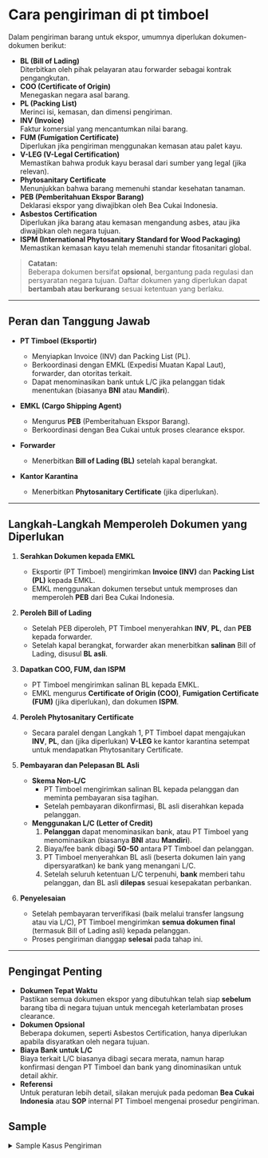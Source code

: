 # Cara pengiriman di pt timboel

Dalam pengiriman barang untuk ekspor, umumnya diperlukan dokumen-dokumen berikut:

- **BL (Bill of Lading)**  
  Diterbitkan oleh pihak pelayaran atau forwarder sebagai kontrak pengangkutan.  
- **COO (Certificate of Origin)**  
  Menegaskan negara asal barang.  
- **PL (Packing List)**  
  Merinci isi, kemasan, dan dimensi pengiriman.  
- **INV (Invoice)**  
  Faktur komersial yang mencantumkan nilai barang.  
- **FUM (Fumigation Certificate)**  
  Diperlukan jika pengiriman menggunakan kemasan atau palet kayu.  
- **V-LEG (V-Legal Certification)**  
  Memastikan bahwa produk kayu berasal dari sumber yang legal (jika relevan).  
- **Phytosanitary Certificate**  
  Menunjukkan bahwa barang memenuhi standar kesehatan tanaman.  
- **PEB (Pemberitahuan Ekspor Barang)**  
  Deklarasi ekspor yang diwajibkan oleh Bea Cukai Indonesia.  
- **Asbestos Certification**  
  Diperlukan jika barang atau kemasan mengandung asbes, atau jika diwajibkan oleh negara tujuan.  
- **ISPM (International Phytosanitary Standard for Wood Packaging)**  
  Memastikan kemasan kayu telah memenuhi standar fitosanitari global.

> **Catatan:**  
> Beberapa dokumen bersifat **opsional**, bergantung pada regulasi dan persyaratan negara tujuan. Daftar dokumen yang diperlukan dapat **bertambah atau berkurang** sesuai ketentuan yang berlaku.

---

## Peran dan Tanggung Jawab

- **PT Timboel (Eksportir)**  
  - Menyiapkan Invoice (INV) dan Packing List (PL).  
  - Berkoordinasi dengan EMKL (Expedisi Muatan Kapal Laut), forwarder, dan otoritas terkait.  
  - Dapat menominasikan bank untuk L/C jika pelanggan tidak menentukan (biasanya **BNI** atau **Mandiri**).

- **EMKL (Cargo Shipping Agent)**  
  - Mengurus **PEB** (Pemberitahuan Ekspor Barang).  
  - Berkoordinasi dengan Bea Cukai untuk proses clearance ekspor.

- **Forwarder**  
  - Menerbitkan **Bill of Lading (BL)** setelah kapal berangkat.

- **Kantor Karantina**  
  - Menerbitkan **Phytosanitary Certificate** (jika diperlukan).

---

## Langkah-Langkah Memperoleh Dokumen yang Diperlukan

1. **Serahkan Dokumen kepada EMKL**  
   - Eksportir (PT Timboel) mengirimkan **Invoice (INV)** dan **Packing List (PL)** kepada EMKL.  
   - EMKL menggunakan dokumen tersebut untuk memproses dan memperoleh **PEB** dari Bea Cukai Indonesia.

2. **Peroleh Bill of Lading**  
   - Setelah PEB diperoleh, PT Timboel menyerahkan **INV**, **PL**, dan **PEB** kepada forwarder.  
   - Setelah kapal berangkat, forwarder akan menerbitkan **salinan** Bill of Lading, disusul **BL asli**.

3. **Dapatkan COO, FUM, dan ISPM**  
   - PT Timboel mengirimkan salinan BL kepada EMKL.  
   - EMKL mengurus **Certificate of Origin (COO)**, **Fumigation Certificate (FUM)** (jika diperlukan), dan dokumen **ISPM**.

4. **Peroleh Phytosanitary Certificate**  
   - Secara paralel dengan Langkah 1, PT Timboel dapat mengajukan **INV**, **PL**, dan (jika diperlukan) **V-LEG** ke kantor karantina setempat untuk mendapatkan Phytosanitary Certificate.

5. **Pembayaran dan Pelepasan BL Asli**  
   - **Skema Non-L/C**  
     - PT Timboel mengirimkan salinan BL kepada pelanggan dan meminta pembayaran sisa tagihan.  
     - Setelah pembayaran dikonfirmasi, BL asli diserahkan kepada pelanggan.
   - **Menggunakan L/C (Letter of Credit)**  
     1. **Pelanggan** dapat menominasikan bank, atau PT Timboel yang menominasikan (biasanya **BNI** atau **Mandiri**).  
     2. Biaya/fee bank dibagi **50-50** antara PT Timboel dan pelanggan.  
     3. PT Timboel menyerahkan BL asli (beserta dokumen lain yang dipersyaratkan) ke bank yang menangani L/C.  
     4. Setelah seluruh ketentuan L/C terpenuhi, **bank** memberi tahu pelanggan, dan BL asli **dilepas** sesuai kesepakatan perbankan.

6. **Penyelesaian**  
   - Setelah pembayaran terverifikasi (baik melalui transfer langsung atau via L/C), PT Timboel mengirimkan **semua dokumen final** (termasuk Bill of Lading asli) kepada pelanggan.  
   - Proses pengiriman dianggap **selesai** pada tahap ini.

---

## Pengingat Penting

- **Dokumen Tepat Waktu**  
  Pastikan semua dokumen ekspor yang dibutuhkan telah siap **sebelum** barang tiba di negara tujuan untuk mencegah keterlambatan proses clearance.  
- **Dokumen Opsional**  
  Beberapa dokumen, seperti Asbestos Certification, hanya diperlukan apabila disyaratkan oleh negara tujuan.  
- **Biaya Bank untuk L/C**  
  Biaya terkait L/C biasanya dibagi secara merata, namun harap konfirmasi dengan PT Timboel dan bank yang dinominasikan untuk detail akhir.  
- **Referensi**  
  Untuk peraturan lebih detail, silakan merujuk pada pedoman **Bea Cukai Indonesia** atau **SOP** internal PT Timboel mengenai prosedur pengiriman.

## Sample

<details>
  <summary>Sample Kasus Pengiriman</summary>

- **Contoh A (Non-L/C, Dokumen Standar, Tanpa Asbes)**  
  - Pembayaran dilakukan melalui transfer bank langsung (tanpa Letter of Credit).  
  - Pembeli memerlukan semua dokumen standar (BL, COO, PL, INV, FUM untuk palet kayu, dll.) tetapi tidak memerlukan Sertifikat Asbes.  
  - Sertifikat Fitosanitari dibutuhkan karena pengiriman mencakup bahan berbasis tanaman.

- **Contoh B (L/C, Dokumen Minimal, Biaya Bank Dibagi)**  
  - Pembeli menggunakan **Letter of Credit (L/C)**.  
  - Hanya sedikit dokumen yang diperlukan (misalnya, BL, PL, INV, COO) karena pengiriman tidak menggunakan kemasan kayu (sehingga tidak memerlukan FUM atau ISPM).  
  - Sertifikat Asbes dan V-Legal tidak dibutuhkan.  
  - Biaya bank dibagi 50-50 antara PT Timboel dan pelanggan.

- **Contoh C (Non-L/C, Penundaan Penerbitan Dokumen, Persyaratan Campuran)**  
  - Pembayaran kembali dilakukan via transfer langsung (tanpa L/C).  
  - Sertifikat Fumigasi (FUM) diperlukan karena menggunakan kemasan kayu; Sertifikat Fitosanitari juga dibutuhkan.  
  - Sertifikat Asbes diperlukan karena negara tujuan mewajibkannya.  
  - Terdapat penundaan dalam penerbitan COO, yang memengaruhi proses pelepasan kontainer di negara tujuan.

---

## Contoh A: Non-L/C, Dokumen Standar, Tanpa Asbes

1. **Serahkan Dokumen ke EMKL**  
   - PT Timboel mengirimkan Invoice (INV) dan Packing List (PL) kepada EMKL.  
   - EMKL memperoleh PEB (Pemberitahuan Ekspor Barang) dari Bea Cukai.

2. **Dapatkan Bill of Lading**  
   - EMKL mengembalikan PEB kepada PT Timboel, yang kemudian meneruskan INV, PL, dan PEB ke forwarder.  
   - Setelah kapal berangkat, forwarder menerbitkan salinan Bill of Lading (BL), diikuti BL asli.

3. **Atur Dokumen Lain**  
   - Dengan menggunakan salinan BL, EMKL mengurus Certificate of Origin (COO) serta Fumigation Certificate (FUM) (diperlukan untuk kemasan kayu).  
   - Sertifikat Fitosanitari diperoleh secara paralel (berdasarkan INV, PL, dan V-Legal jika dibutuhkan).

4. **Kirim Salinan BL ke Pelanggan & Minta Pembayaran**  
   - PT Timboel mengirimkan salinan BL melalui email/pemindaian kepada pelanggan.  
   - Pelanggan melakukan transfer bank langsung untuk melunasi sisa pembayaran.

5. **Verifikasi Pembayaran & Serahkan BL Asli**  
   - Setelah pembayaran dikonfirmasi di akun PT Timboel, Bill of Lading asli dikirim kepada pelanggan melalui kurir.

6. **Penyelesaian**  
   - PT Timboel mengirim seluruh dokumen final (COO, INV, PL, FUM, Sertifikat Fitosanitari, dll.) kepada pelanggan.  
   - Pengiriman dianggap selesai; pelanggan dapat melakukan customs clearance di pelabuhan tujuan.

**Hasil:**  
Kasus sederhana di mana pembeli membayar setelah menerima salinan BL, tanpa perlu Sertifikat Asbes, dan seluruh dokumen lain telah disiapkan tepat waktu.

---

## Contoh B: L/C, Dokumen Minimal, Biaya Bank Dibagi

1. **Penyiapan Letter of Credit**  
   - Pelanggan memilih membayar melalui L/C. Mereka menominasikan bank lokal di negara mereka, sedangkan PT Timboel menominasikan BNI di Indonesia.  
   - Biaya/fee bank untuk membuka dan memproses L/C dibagi 50-50 antara pelanggan dan PT Timboel.

2. **Persyaratan Dokumen**  
   - Karena pengiriman tidak memiliki kemasan kayu dan tidak mengandung produk berbasis tanaman, FUM dan Sertifikat Fitosanitari tidak diperlukan.  
   - Sertifikat Asbes dan V-Legal juga tidak dibutuhkan (misal barang terbuat dari logam atau plastik).  
   - Dokumen wajib: BL, COO, PL, INV, PEB.

3. **Serahkan INV & PL ke EMKL**  
   - PT Timboel mengirimkan Invoice dan Packing List ke EMKL.  
   - EMKL memperoleh PEB dari Bea Cukai.

4. **Peroleh Bill of Lading**  
   - PT Timboel meneruskan INV, PL, dan PEB ke forwarder.  
   - Setelah kapal berangkat, forwarder menerbitkan salinan Bill of Lading, lalu BL asli.

5. **Serahkan Dokumen ke Bank**  
   - Karena menggunakan L/C, PT Timboel menyiapkan BL, COO, PL, INV, dan PEB (sesuai persyaratan L/C).  
   - PT Timboel menyerahkan dokumen asli tersebut ke BNI, yang kemudian berkoordinasi dengan bank pelanggan.

6. **Bank Memberi Tahu Pelanggan**  
   - Bank milik pelanggan memastikan semua ketentuan L/C terpenuhi.  
   - Jika sudah diverifikasi, bank memberi tahu pelanggan, dan BL asli dilepas sesuai proses perbankan yang disepakati.

7. **Penyelesaian**  
   - Dengan terpenuhinya persyaratan L/C, pembayaran dilepaskan kepada PT Timboel.  
   - Pengiriman dinyatakan selesai, dan pelanggan dapat melakukan customs clearance setibanya barang di tujuan.

**Hasil:**  
Transaksi L/C dengan dokumen yang terbatas. Fumigasi dan Fitosanitari tidak diperlukan, dan biaya dibagi rata antara Timboel dan pihak pembeli.

---

## Contoh C: Non-L/C, Penundaan Penerbitan Dokumen, Persyaratan Campuran

1. **Persyaratan Dokumen yang Beragam**  
   - Pengiriman menggunakan palet kayu (sehingga perlu FUM).  
   - Mengandung produk berbasis tanaman (sehingga perlu Sertifikat Fitosanitari).  
   - Negara tujuan mewajibkan Sertifikat Asbes.

2. **Pengumpulan Dokumen & EMKL**  
   - PT Timboel menyerahkan Invoice (INV) dan Packing List (PL) ke EMKL.  
   - EMKL memproses PEB ke Bea Cukai.

3. **Forwarder & Bill of Lading**  
   - Setelah PEB diterbitkan, PT Timboel mengirimkan INV, PL, dan PEB kepada forwarder.  
   - Forwarder menerbitkan salinan BL setelah kapal berangkat.

4. **Penundaan Penerbitan COO**  
   - EMKL bertanggung jawab mengurus Certificate of Origin (COO), Fumigation Certificate (FUM), dan ISPM.  
   - Namun, penerbitan COO tertunda karena penumpukan permohonan di lembaga penerbit.  
   - Karena COO terlambat, dokumen keseluruhan belum lengkap saat kontainer tiba di pelabuhan tujuan.

5. **Dampak Penundaan**  
   - Pengiriman tidak dapat di-clear sepenuhnya di negara tujuan hingga COO diterima.  
   - Pelanggan harus menunggu COO final. PT Timboel bekerja sama dengan EMKL untuk mempercepat penerbitan dokumen, berkoordinasi dengan otoritas penerbit.

6. **Pembayaran & Pelepasan BL**  
   - Meskipun COO tertunda, PT Timboel tetap mengirimkan salinan BL kepada pelanggan.  
   - Pelanggan melakukan pembayaran melalui transfer bank langsung.  
   - Setelah pembayaran dikonfirmasi, PT Timboel mengirimkan BL asli kepada pelanggan (namun proses customs clearance di tujuan mungkin tetap tertunda hingga COO diterima).

7. **Penyelesaian Pengiriman**  
   - Setelah COO diterbitkan, PT Timboel segera mengirimkannya ke pelanggan.  
   - Sertifikat Asbes dan Sertifikat Fitosanitari sudah diterbitkan dan dilampirkan bersama dokumen final.  
   - Pelanggan kemudian menyelesaikan proses clearance, dan pengiriman pun tuntas.

**Hasil:**  
Skenario di mana beberapa dokumen diperlukan. Penundaan penerbitan COO menyebabkan hambatan di negara tujuan, sehingga penting untuk menerbitkan dokumen secara tepat waktu. Pembayaran tetap melalui transfer langsung (tanpa L/C), namun clearance final bergantung pada sertifikat yang tertunda.

---

## Poin Penting dari Ketiga Contoh

- **Non-L/C vs. L/C**  
  - Jika tidak menggunakan L/C, eksportir biasanya mengirimkan salinan BL untuk meminta pembayaran, lalu melepaskan BL asli setelah dana diterima.  
  - Dengan L/C, dokumen asli (termasuk BL) diserahkan melalui bank, dan pembayaran dilepaskan setelah semua persyaratan terpenuhi.

- **Dokumen Opsional vs. Wajib**  
  - Fumigasi, Fitosanitari, dan Sertifikat Asbes bergantung pada jenis barang dan persyaratan negara tujuan.  
  - Penundaan dokumen krusial seperti COO dapat memengaruhi clearance seluruh pengiriman.

- **Waktu Pembuatan Dokumen**  
  - Memastikan seluruh dokumen selesai sebelum atau saat pengiriman tiba sangat penting untuk menghindari keterlambatan di pelabuhan dan biaya penyimpanan tambahan.  
  - Dokumen yang terlambat dapat mengakibatkan biaya demurrage atau penalti lainnya di negara tujuan.

Ketiga skenario ini diharapkan membantu menunjukkan bagaimana setiap langkah dapat berbeda tergantung jenis produk, ketentuan negara tujuan, dan metode pembayaran.


</details>
